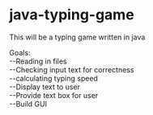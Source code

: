 java-typing-game
================

This will be a typing game written in java

Goals:<br/>
--Reading in files<br/>
--Checking input text for correctness<br/>
--calculating typing speed<br/>
--Display text to user<br/>
--Provide text box for user<br/>
--Build GUI<br/>
